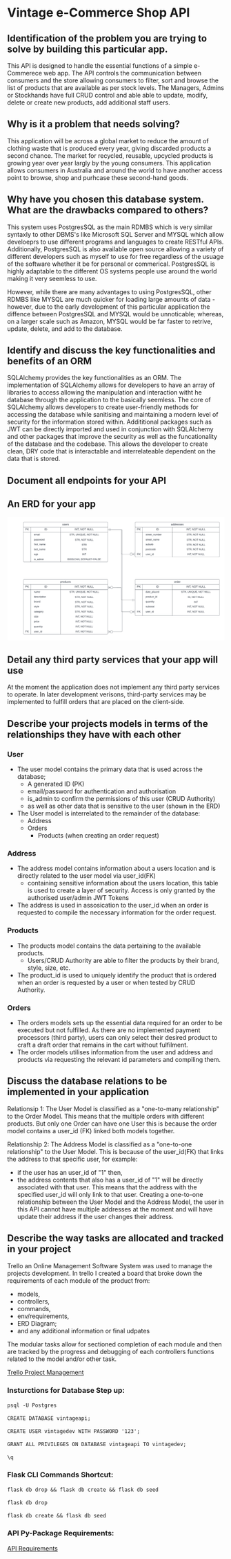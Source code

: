 # Vintage e-Commerce Shop API

## Identification of the problem you are trying to solve by building this particular app.

This API is designed to handle the essential functions of a simple e-Commerece web app. The API controls the communication between consumers and the store allowing consumers to filter, sort and browse the list of products that are available as per stock levels. The Managers, Admins or Stockhands have full CRUD control and able able to update, modify, delete or create new products, add additional staff users.

## Why is it a problem that needs solving?

This application will be across a global market to reduce the amount of clothing waste that is produced every year, giving discarded products a second chance. The market for recycled, reusable, upcycled products is growing year over year largly by the young consumers. This application allows consumers in Australia and around the world to have another access point to browse, shop and purhcase these second-hand goods.

## Why have you chosen this database system. What are the drawbacks compared to others?

This system uses PostgresSQL as the main RDMBS which is very similar syntaxly to other DBMS's like Microsoft SQL Server and MYSQL which allow develoeprs to use different programs and languages to create RESTful APIs.
Additionally, PostgresSQL is also available open source allowing a variety of different developers such as myself to use for free regardless of the usuage of the software whether it be for personal or commerical. PostgresSQL is highly adaptable to the different OS systems people use around the world making it very seemless to use. 

However, while there are many advantages to using PostgresSQL, other RDMBS like MYSQL are much quicker for loading large amounts of data - however, due to the early development of this particular application the diffence between PostgresSQL and MYSQL would be unnoticable; whereas, on a larger scale such as Amazon, MYSQL would be far faster to retrive, update, delete, and add to the database. 

## Identify and discuss the key functionalities and benefits of an ORM

SQLAlchemy provides the key functionalities as an ORM. The implementation of SQLAlchemy allows for developers to have an array of libraries to access allowing the manipulation and interaction witht he database through the application to the basically seemless. The core of SQLAlchemy allows developers to create user-friendly methods for accessing the database while sanitising and maintaining a modern level of security for the information stored within. Addititional packages such as JWT can be directly imported and used in conjunction with SQLAlchemy and other packages that improve the security as well as the funcationality of the database and the codebase. This allows the developer to create clean, DRY code that is interactable and interrelateable dependent on the data that is stored. 

## Document all endpoints for your API

## An ERD for your app

![alt](https://github.com/JanzenCode/JordynSmall_T2A2-1/blob/main/docs/ERD%20Diagram%20(1).png)

## Detail any third party services that your app will use

At the moment the application does not implement any third party services to operate. In later development verisons, third-party services may be implemented to fulfill orders that are placed on the client-side. 

## Describe your projects models in terms of the relationships they have with each other

### User
- The user model contains the primary data that is used across the database;
    - A generated ID (PK)
    - email/password for authentication and authorisation
    - is_admin to confirm the permissions of this user (CRUD Authority)
    - as well as other data that is sensitive to the user (shown in the ERD)
- The User model is interrelated to the remainder of the database:
    - Address
    - Orders
        - Products (when creating an order request)
### Address
- The address model contains information about a users location and is directly related to the user model via user_id(FK)
    - containing sensitive information about the users location, this table is used to create a layer of security. Access is only granted by the authorised user/admin JWT Tokens
- The address is used in assosication to the user_id when an order is requested to compile the necessary information for the order request.
### Products
- The products model contains the data pertaining to the available products.
    - Users/CRUD Authority are able to filter the products by their brand, style, size, etc.
- The product_id is used to uniquely identify the product that is ordered when an order is requested by a user or when tested by CRUD Authority.
### Orders
- The orders models sets up the essential data required for an order to be executed but not fulfilled. As there are no implemented payment processors (third party), users can only select their desired product to craft a draft order that remains in the cart without fulfilment. 
- The order models utilises information from the user and address and products via requesting the relevant id parameters and compiling them.

## Discuss the database relations to be implemented in your application

Relationsip 1: The User Model is classified as a "one-to-many relationship" to the Order Model. This means that the multiple orders with different products. But only one Order can have one User this is because the order model contains a user_id (FK) linked both models together.

Relationship 2: The Address Model is classified as a "one-to-one relationship" to the User Model. This is because of the user_id(FK) that links the address to that specific user, for example:
- if the user has an user_id of "1" then,
- the address contents that also has a user_id of "1" will be directly associated with that user.
This means that the address with the specified user_id will only link to that user. Creating a one-to-one relationship between the User Model and the Address Model, the user in this API cannot have multiple addresses at the moment and will have update their address if the user changes their address.

## Describe the way tasks are allocated and tracked in your project

Trello an Online Management Software System was used to manage the projects development. In trello I created a board that broke down the requirements of each module of the product from: 
- models,
- controllers,
- commands,
- env/requirements,
- ERD Diagram;
- and any additional information or final udpates

The modular tasks allow for sectioned completion of each module and then are tracked by the progress and debugging of each controllers functions related to the model and/or other task. 

[Trello Project Management](https://trello.com/invite/b/fI6qSSzC/ATTI302946e3bbe390b68f620b98324ea095D89C4694/t2a2-project-management)


### Insturctions for Database Step up:
```
psql -U Postgres 
```
```
CREATE DATABASE vintageapi;
```
```
CREATE USER vintagedev WITH PASSWORD '123';
```
```
GRANT ALL PRIVILEGES ON DATABASE vintageapi TO vintagedev;
```
```
\q
```
### Flask CLI Commands Shortcut:
```
flask db drop && flask db create && flask db seed
```
```
flask db drop
```
```
flask db create && flask db seed
```

### API Py-Package Requirements:

[API Requirements](https://github.com/JanzenCode/JordynSmall_T2A2-1/blob/main/requirements.txt)



